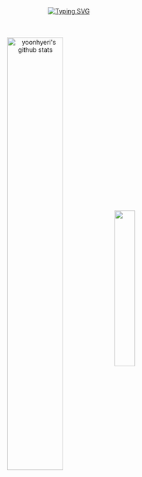 <div align="center">
<br>
<br>

[![Typing SVG](https://readme-typing-svg.herokuapp.com?font=Oleo+Script&color=ff9933&size=60&center=true&vCenter=true&width=404&height=53&lines=%E3%80%80%E3%80%80hiya%2C+I'm+hyeri+%E3%80%80%E3%80%80)](https://git.io/typing-svg)
<br>
<br>
<br>
<br>
<a href="https://github.com/yoonhyeri/github-readme-stats"><img align="center" img width="50%" src="https://github-readme-stats.vercel.app/api?username=yoonhyeri&show_icons=true&include_all_commits=true&theme=buefy&hide_border=true" alt="yoonhyeri's github stats"/></a><a href="https://github.com/yoonhyeri/github-readme-stats"><img align="center" img width="30%" src="https://github-readme-stats.vercel.app/api/top-langs/?username=yoonhyeri&layout=compact&theme=buefy&hide_border=true"/></a> 

<br>
<br>
<div>
<!-- <img width="8%" aspect-ratio="3/2" object-fit="contain" mix-blend-mode="color-burn" src="https://raw.githubusercontent.com/bablubambal/All_logo_and_pictures/1ac69ce5fbc389725f16f989fa53c62d6e1b4883/programming%20languages/c.svg"> -->
<!-- <img width="8%" aspect-ratio="3/2" object-fit="contain" mix-blend-mode="color-burn" src="https://raw.githubusercontent.com/bablubambal/All_logo_and_pictures/1ac69ce5fbc389725f16f989fa53c62d6e1b4883/programming%20languages/c%2B%2B.svg"> -->
<!-- <img width="8%" aspect-ratio="3/2" object-fit="contain" mix-blend-mode="color-burn" src="https://www.vectorlogo.zone/logos/java/java-ar21.svg">  -->
<!-- <img width="8%" aspect-ratio="3/2" object-fit="contain" mix-blend-mode="color-burn"  src="https://www.vectorlogo.zone/logos/w3_html5/w3_html5-ar21.svg"> -->
<!-- <img width="8%" aspect-ratio="3/2" object-fit="contain" mix-blend-mode="color-burn"  src="https://www.vectorlogo.zone/logos/w3_css/w3_css-ar21.svg"> -->
<!-- <img width="8%" aspect-ratio="3/2" object-fit="contain" mix-blend-mode="color-burn"  src="https://www.vectorlogo.zone/logos/javascript/javascript-ar21.svg"> -->
<!-- <img width="8%" aspect-ratio="3/2" object-fit="contain" mix-blend-mode="color-burn"  src="https://www.vectorlogo.zone/logos/jquery/jquery-ar21.svg"></code> -->
<!-- <img width="8%" aspect-ratio="3/2" object-fit="contain" mix-blend-mode="color-burn"  src="https://mybatis.org/images/mybatis-logo.png"></code>  -->
<!-- <code><img width="10%" src="https://www.vectorlogo.zone/logos/oracle/oracle-ar21.svg"></code> -->
</div>


</div>
